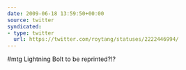 ```yaml
---
date: 2009-06-18 13:59:50+00:00
source: twitter
syndicated:
- type: twitter
  url: https://twitter.com/roytang/statuses/2222446994/
---
```


#mtg Lightning Bolt to be reprinted?!?